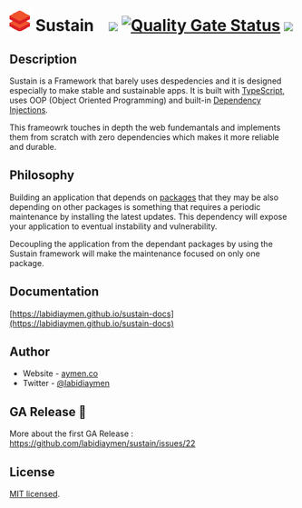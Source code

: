 
# ![](public/logo.png) Sustain &nbsp;&nbsp;  ![](https://github.com/labidiaymen/sustain/workflows/Sustain%20CI/badge.svg) [![Quality Gate Status](https://sonarcloud.io/api/project_badges/measure?project=labidiaymen_sustain&metric=alert_status)](https://sonarcloud.io/dashboard?id=labidiaymen_sustain) ![](https://codecov.io/gh/labidiaymen/sustain/branch/master/graph/badge.svg) 




## Description

Sustain is a Framework that barely uses despedencies and it is designed especially to make stable and sustainable apps. It is built with [TypeScript](https://www.typescriptlang.org/), uses OOP (Object Oriented Programming) and built-in [Dependency Injections](https://en.wikipedia.org/wiki/Dependency_injection). 

This frameowrk touches in depth the web fundemantals and implements them from scratch with zero dependencies which makes it more reliable and durable.

## Philosophy

Building an application that depends on [packages](https://www.npmjs.com/) that they may be also depending on other packages is something that requires a periodic maintenance by installing the latest updates. 
This dependency will expose your application to eventual instability and vulnerability. 

Decoupling the application from the dependant packages by using the Sustain framework will make the maintenance focused on only one package.

## Documentation
 [https://labidiaymen.github.io/sustain-docs](https://labidiaymen.github.io/sustain-docs)

## Author

* Website - [aymen.co](https://aymen.co)
* Twitter - [@labidiaymen](https://twitter.com/labidiaymen)

## GA Release 🚀
More about the first GA Release : https://github.com/labidiaymen/sustain/issues/22

## License

[MIT licensed](LICENSE).

